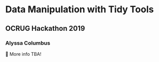 # Data Manipulation with Tidy Tools

## OCRUG Hackathon 2019

### Alyssa Columbus

:construction: More info TBA!
